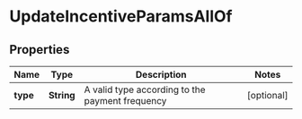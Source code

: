

# UpdateIncentiveParamsAllOf


## Properties

| Name | Type | Description | Notes |
|------------ | ------------- | ------------- | -------------|
|**type** | **String** | A valid type according to the payment frequency |  [optional] |



